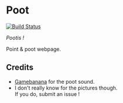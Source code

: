 # Poot

[![Build Status](https://travis-ci.org/HugoGEORGET/poot.svg?branch=master)](https://travis-ci.org/HugoGEORGET/poot)

*Pootis !*

Point & poot webpage.

## Credits

- [Gamebanana](gamebanana.com) for the poot sound.
- I don't really know for the pictures though.  
  If you do, submit an issue !

